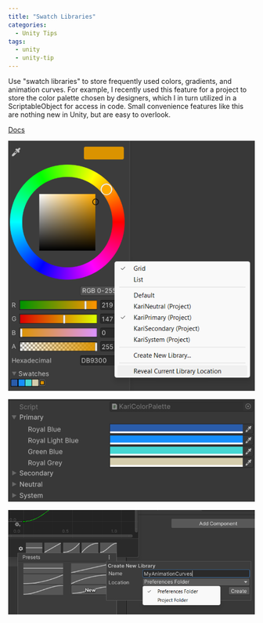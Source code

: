 ```yaml
---
title: "Swatch Libraries"
categories:
  - Unity Tips
tags:
  - unity
  - unity-tip
---
```


Use "swatch libraries" to store frequently used colors, gradients, and animation curves. For example, I recently used this feature for a project to store the color palette chosen by designers, which I in turn utilized in a ScriptableObject for access in code. Small convenience features like this are nothing new in Unity, but are easy to overlook.

[Docs](https://docs.unity3d.com/2022.3/Documentation/Manual/EditingValueProperties.html#swatch-libraries)

![swatch-libraries1](/assets/images/swatch-libraries1.png)

![swatch-libraries2](/assets/images/swatch-libraries2.png)

![swatch-libraries3](/assets/images/swatch-libraries3.png)

